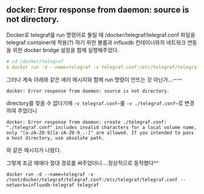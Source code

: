 ## docker: Error response from daemon: source is not directory.

Docker로 telegraf를 run 명령어로 돌릴 때 /docker/telegraf/telegraf.conf 파일을 telegraf container에 적용(?) 하기 위한 볼륨과 
influxdb 컨테이너와의 네트워크 연동을 위한 docker bridge 설정을 함께 실행해주었다. 

```yml
# cd /docker/telegraf
$ docker run -d --name=telegraf -v telegraf.conf:/etc/telegraf/telegraf.conf --network=influxdb-telegraf telegraf
```

그러나 계속 아래와 같은 에러 메시지와 함께 run 명령이 안뜨는 것 아닌가...ㅡㅡ
```
docker: Error response from daemon: source is not directory.
```

directory를 찾을 수 없다기에 `-v telegraf.conf~`를 `-v ./telegraf.conf~`로 변경하여 주었더니
```
docker: Error response from daemon: create ./telegraf.conf: "./telegraf.conf" includes invalid characters for a local volume name, only "[a-zA-Z0-9][a-zA-Z0-9_.-]" are allowed. If you intended to pass a host directory, use absolute path.
```
와 같은 메시지가 나왔다. 


그렇게 조금 헤매다 절대 경로를 써주었더니....정상적으로 동작했다^^
```
docker run -d --name=telegraf -v /root/docker/telegraf/telegraf.conf:/etc/telegraf/telegraf.conf --network=influxdb-telegraf telegraf
```


